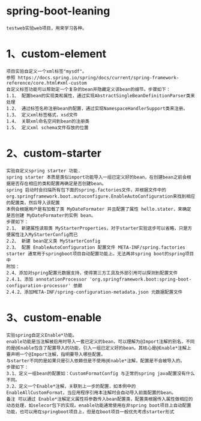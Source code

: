# spring-boot-leaning
    testweb实验web项目，用来学习各种。


# 1、custom-element 
    项目实验自定义一个xml标签"mysdf"。
    参照 https://docs.spring.io/spring/docs/current/spring-framework-reference/core.html#xml-custom
    自定义标签功能可以帮助定一个复杂的bean并隐藏定义该bean的细节。步骤如下：
    1.1、 配置bean的实现类和属性，通过实现AbstractSingleBeanDefinitionParser类来处理
    1.2、 通过标签名称注册bean的配置，通过实现NamespaceHandlerSupport类来注册。
    1.3、 定义xml标签格式，xsd文件
    1.4、 关联xml命名空间到bean的注册类
    1.5、 定义xml schema文件存放的位置

# 2、custom-starter
    实验自定义spring starter 功能.
    spring starter 本质是类似import功能导入一组已定义好的bean，在创建bean之前会根据是否存在相应的类和配置再确定是否创建bean。
	spring 启动时会扫描所有包下面的spring.factories文件，并根据文件中的org.springframework.boot.autoconfigure.EnableAutoConfiguration来找到相应的配置类，然后导入该配置
    本例会根据用户是有加载了类 MyDateFormater 并且配置了属性 hello.stater，来确定是否创建 MyDateFormater的实例 bean。
    步骤如下：
    2.1、 新建属性读取类 MyStarterProperties，对于starter实验这步可以省略，只是方便属性注入MyStarterConfig而已
    2.2、 新建 bean定义类 MyStarterConfig
    2.3、 配置 EnableAutoConfiguration 配置文件 META-INF/spring.factories
    starter 通常用于springboot项目自动配置功能上。无法再非spring boot的spring项目中
	附加：
	2.4、添加对spring配置元数据支持，使得第三方工具及外部引用可以探测到配置文件
	2.4.1、添加 annotationProcessor 'org.springframework.boot:spring-boot-configuration-processor' 依赖
	2.4.2、添加META-INF/spring-configuration-metadata.json 元数据配置文件

# 3、custom-enable
    实验spring自定义Enable*功能。
    enable功能是当注解被启用时导入一套已定义的bean，可以理解为@Import注解的别名，不同的是@Enable包含了配置导入的功能，引入一组已定义好的bean。其核心是@Enable*注解上要声明一个@Import注解，指明要导入哪些配置。
	与starter不同的是如果只是引入依赖但是不使用@Enable*注解，配置是不会被导入的。
    步骤如下：
    3.1、定义一组bean的配置如：CustomFormatConfig 与正常的spring java配置没有什么不同。
    3.2、定义一个Enable*注解，关联到上一步的配置，如本例中的EnableAllCustomFormat，当应用程序引用本注解时会自动导入前面配置的bean。
    备注 可以通过 Enable*注解定义属性将参数传入bean配置类，配置类根据传入属性做相应的动态处理，如selecor包下的实现。enable功能通常使用在非spring boot项目上自动配置功能，也可以用在springboot项目上，但是在boot项目一般优先考虑starter形式
